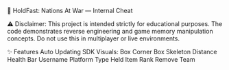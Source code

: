 🎯 HoldFast: Nations At War — Internal Cheat

⚠️ Disclaimer:
This project is intended strictly for educational purposes.
The code demonstrates reverse engineering and game memory manipulation concepts.
Do not use this in multiplayer or live environments.

✨ Features
Auto Updating SDK
Visuals:
Box
Corner Box
Skeleton
Distance
Health Bar
Username
Platform Type
Held Item
Rank
Remove Team
